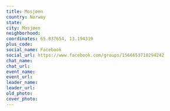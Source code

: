 ```yaml
---
title: Mosjøen
country: Norway
state: 
city: Mosjøen
neighborhood: 
coordinates: 65.837654, 13.194319
plus_code:
social_name: Facebook
social_url: https://www.facebook.com/groups/1566653710294242
chat_name:
chat_url:
event_name:
event_url:
leader_name:
leader_url:
old_photo: 
cover_photo:
---
```

